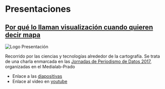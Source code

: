 # Presentaciones


## [Por qué lo llaman visualización cuando quieren decir mapa](http://alejandrozappala.com/presentación/cartography)

![Logo Presentación](http://alejandrozappala.com/presentacion/cartography/img/por-que-lo-llaman.png "Cartel de la presentación")

Recorrido por las ciencias y tecnologías alrededor de la cartografía. Se trata de una charla enmarcada en las [Jornadas de Periodismo de Datos 2017](http://medialab-prado.es/article/jornadas-de-periodismo-de-datos-2017-jpd17-cada-dato-cuenta), organizadas en el Medialab-Prado

- Enlace a las [diapositivas](http://alejandrozappala.com/presentación/cartography)
- Enlace al video en [youtube](https://www.youtube.com/watch?v=Anz-78hoBkQ&feature=youtu.be&t=2h23m34s)
